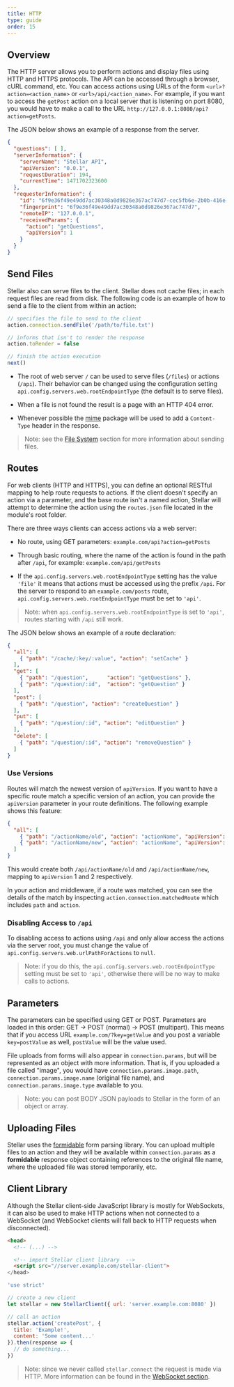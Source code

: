 ```yaml
---
title: HTTP
type: guide
order: 15
---
```


## Overview

The HTTP server allows you to perform actions and display files using HTTP and HTTPS protocols. The API can be accessed through a browser, cURL command, etc. You can access actions using URLs of the form `<url>?action=<action_name>` or `<url>/api/<action_name>`. For example, if you want to access the `getPost` action on a local server that is listening on port 8080, you would have to make a call to the URL `http://127.0.0.1:8080/api?action=getPosts`.

The JSON below shows an example of a response from the server.

```json
{
  "questions": [ ],
  "serverInformation": {
    "serverName": "Stellar API",
    "apiVersion": "0.0.1",
    "requestDuration": 194,
    "currentTime": 1471702323600
  },
  "requesterInformation": {
    "id": "6f9e36f49e49dd7ac30348a0d9826e367ac747d7-cec5fb6e-2b0b-416e-8529-f897ea666d39",
    "fingerprint": "6f9e36f49e49dd7ac30348a0d9826e367ac747d7",
    "remoteIP": "127.0.0.1",
    "receivedParams": {
      "action": "getQuestions",
      "apiVersion": 1
    }
  }
}
```

## Send Files

Stellar also can serve files to the client. Stellar does not cache files; in each request files are read from disk. The following code is an example of how to send a file to the client from within an action:

```js
// specifies the file to send to the client
action.connection.sendFile('/path/to/file.txt')

// informs that isn't to render the response
action.toRender = false

// finish the action execution
next()
```

- The root of web server `/` can be used to serve files (`/files`) or actions (`/api`). Their behavior can be changed using the configuration setting `api.config.servers.web.rootEndpointType` (the default is to serve files).

- When a file is not found the result is a page with an HTTP 404 error.

- Whenever possible the [mime](https://www.npmjs.com/package/mime) package will be used to add a `Content-Type` header in the response.

> Note: see the [File System](./file_system.html) section for more information about sending files.

## Routes

For web clients (HTTP and HTTPS), you can define an optional RESTful mapping to help route requests to actions. If the client doesn't specify an action via a parameter, and the base route isn't a named action, Stellar will attempt to determine the action using the `routes.json` file located in the module's root folder.

There are three ways clients can access actions via a web server:

- No route, using GET parameters: `example.com/api?action=getPosts`

- Through basic routing, where the name of the action is found in the path after `/api`, for example: `example.com/api/getPosts`

- If the `api.config.servers.web.rootEndpointType` setting has the value `'file'` it means that actions must be accessed using the prefix `/api`. For the server to respond to an `example.com/posts` route, `api.config.servers.web.rootEndpointType` must be set to `'api'`.

> Note: when `api.config.servers.web.rootEndpointType` is set to `'api'`, routes starting with `/api` still work.

The JSON below shows an example of a route declaration:

```json
{
  "all": [
    { "path": "/cache/:key/:value", "action": "setCache" }
  ],
  "get": [
    { "path": "/question",      "action": "getQuestions" },
    { "path": "/question/:id",  "action": "getQuestion" }
  ],
  "post": [
    { "path": "/question", "action": "createQuestion" }
  ],
  "put": [
    { "path": "/question/:id", "action": "editQuestion" }
  ],
  "delete": [
    { "path": "/question/:id", "action": "removeQuestion" }
  ]
}
```

### Use Versions

Routes will match the newest version of `apiVersion`. If you want to have a specific route match a specific version of an action, you can provide the `apiVersion` parameter in your route definitions. The following example shows this feature:

```json
{
  "all": [
    { "path": "/actionName/old", "action": "actionName", "apiVersion": 1 },
    { "path": "/actionName/new", "action": "actionName", "apiVersion": 2 }
  ]
}
```

This would create both `/api/actionName/old` and `/api/actionName/new`, mapping to `apiVersion` 1 and 2 respectively.

In your action and middleware, if a route was matched, you can see the details of the match by inspecting `action.connection.matchedRoute` which includes `path` and `action`.

### Disabling Access to `/api`

To disabling access to actions using `/api` and only allow access the actions via the server root, you must change the value of `api.config.servers.web.urlPathForActions` to `null`.

> Note: if you do this, the `api.config.servers.web.rootEndpointType` setting must be set to `'api'`, otherwise there will be no way to make calls to actions.

## Parameters

The parameters can be specified using GET or POST. Parameters are loaded in this order: GET -> POST (normal) -> POST (multipart). This means that if you access URL `example.com/?key=getValue` and you post a variable `key=postValue` as well, `postValue` will be the value used.

File uploads from forms will also appear in `connection.params`, but will be represented as an object with more information. That is, if you uploaded a file called "image", you would have `connection.params.image.path`, `connection.params.image.name` (original file name), and `connection.params.image.type` available to you.

> Note: you can post BODY JSON payloads to Stellar in the form of an object or array.

## Uploading Files

Stellar uses the [formidable](https://www.npmjs.com/package/formidable) form parsing library. You can upload multiple files to an action and they will be available within `connection.params` as a **formidable** response object containing references to the original file name, where the uploaded file was stored temporarily, etc.

## Client Library

Although the Stellar client-side JavaScript library is mostly for WebSockets, it can also be used to make HTTP actions when not connected to a WebSocket (and WebSocket clients will fall back to HTTP requests when disconnected).

```html
<head>
  <!-- (...) -->

  <!-- import Stellar client library  -->
  <script src="//server.example.com/stellar-client">
</head>
```

```js
'use strict'

// create a new client
let stellar = new StellarClient({ url: 'server.example.com:8080' })

// call an action
stellar.action('createPost', {
  title: 'Example!',
  content: 'Some content...'
}).then(response => {
  // do something...
})
```

> Note: since we never called `stellar.connect` the request is made via HTTP. More information can be found in the [WebSocket section](./websocket.html).
